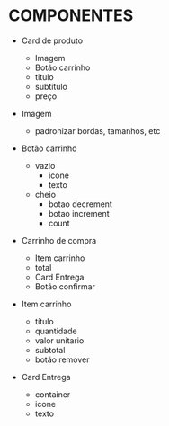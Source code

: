 # COMPONENTES
- Card de produto
  - Imagem
  - Botão carrinho
  - titulo
  - subtitulo
  - preço

- Imagem
  - padronizar bordas, tamanhos, etc

- Botão carrinho
  - vazio
    - icone
    - texto
  - cheio
    - botao decrement
    - botao increment
    - count

- Carrinho de compra
  - Item carrinho
  - total
  - Card Entrega
  - Botão confirmar

- Item carrinho
  - título
  - quantidade
  - valor unitario
  - subtotal
  - botão remover

- Card Entrega
  - container
  - icone
  - texto
